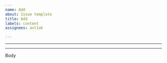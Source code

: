```yaml
---
name: Add
about: Issue template
title: Add
labels: content
assignees: avt1ak

---
```


---

---
Body
